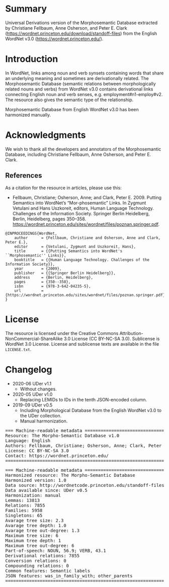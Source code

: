 # Summary

Universal Derivations version of the Morphosemantic Database extracted by Christiane Fellbaum, Anne Osherson, and Peter E. Clark (https://wordnet.princeton.edu/download/standoff-files) from the English WordNet v3.0 (https://wordnet.princeton.edu/).


# Introduction

In WordNet, links among noun and verb synsets containing words that share an underlying meaning and sometimes are derivationally related. The Morphosemantic Database (semantic relations between morphologically related nouns and verbs) from WordNet v3.0 contains derivational links connecting English noun and verb senses, e.g. employment#n1-employ#v2. The resource also gives the semantic type of the relationship.

Morphosemantic Database from English WordNet v3.0 has been harmonized manually.


# Acknowledgments

We wish to thank all the developers and annotators of the Morphosemantic Database, including Christiane Fellbaum, Anne Osherson, and Peter E. Clark.


## References

As a citation for the resource in articles, please use this:

* Fellbaum, Christiane; Osherson, Anne; and Clark, Peter E. 2009. Putting Semantics into WordNet’s “Mor-phosemantic” Links. In Zygmunt Vetulani and Hans Uszkoreit, editors, Human Language Technology. Challenges of the Information Society. Springer Berlin Heidelberg, Berlin, Heidelberg, pages 350–358. https://wordnet.princeton.edu/sites/wordnet/files/poznan.springer.pdf.

```
@INPROCEEDINGS{WordNet,
    author      = {Fellbaum, Christiane and Osherson, Anne and Clark, Peter E.},
    editor      = {Vetulani, Zygmunt and Uszkoreit, Hans},
    title       = {{Putting Semantics into WordNet's ``Morphosemantic'' Links}},
    booktitle   = {{Human Language Technology. Challenges of the Information Society}},
    year        = {2009},
    publisher   = {{Springer Berlin Heidelberg}},
    address     = {Berlin, Heidelberg},
    pages       = {350--358},
    isbn        = {978-3-642-04235-5},
    url         = {https://wordnet.princeton.edu/sites/wordnet/files/poznan.springer.pdf}
}
```


# License

The resource is licensed under the Creative Commons Attribution-NonCommercial-ShareAlike 3.0 License (CC BY-NC-SA 3.0). Sublicense is WordNet 3.0 License.
License and sublicense texts are available in the file `LICENSE.txt`.


# Changelog

* 2020-06 UDer v1.1
    * Without changes.
* 2020-05 UDer v1.0
    * Replacing LEMIDs to IDs in the tenth JSON-encoded column.
* 2019-09 UDer v0.5
    * Including Morphological Database from the English WordNet v3.0 to the UDer collection.
    * Manual harmonization.


<pre>
=== Machine-readable metadata =================================================
Resource: The Morpho-Semantic Database v1.0
Language: English
Authors: Fellbaum, Christiane; Osherson, Anne; Clark, Peter E.
License: CC BY-NC-SA 3.0
Contact: https://wordnet.princeton.edu/
===============================================================================
</pre>

<pre>
=== Machine-readable metadata =================================================
Harmonized resource: The Morpho-Semantic Database
Harmonized version: 1.0
Data source: http://wordnetcode.princeton.edu/standoff-files/morphosemantic-links.xls
Data available since: UDer v0.5
Harmonization: manual
Lemmas: 13813
Relations: 7855
Families: 5958
Singletons: 65
Avarage tree size: 2.3
Avarage tree depth: 1.0
Avarage tree out-degree: 1.3
Maximum tree size: 6
Maximum tree depth: 1
Maximum tree out-degree: 6
Part-of-speech: NOUN, 56.9; VERB, 43.1
Derivational relations: 7855
Conversion relations: 0
Compounding relations: 0
Common features: Semantic labels
JSON features: was_in_family_with; other_parents
===============================================================================
</pre>
